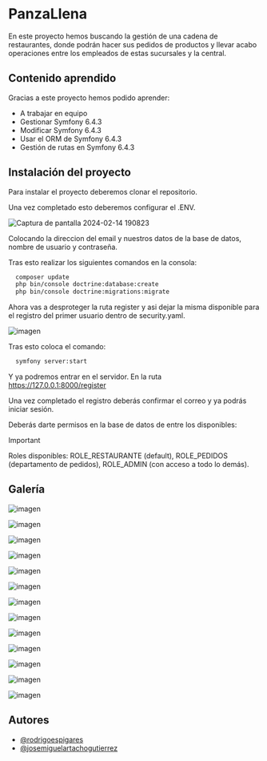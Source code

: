 
# PanzaLlena

En este proyecto hemos buscando la gestión de una cadena de restaurantes, donde podrán hacer sus pedidos de productos y llevar acabo operaciones entre los empleados de estas sucursales y la central.




## Contenido aprendido
Gracias a este proyecto hemos podido aprender:

- A trabajar en equipo
- Gestionar Symfony 6.4.3
- Modificar Symfony 6.4.3
- Usar el ORM de Symfony 6.4.3
- Gestión de rutas en Symfony 6.4.3



## Instalación del proyecto

Para instalar el proyecto deberemos clonar el repositorio.

Una vez completado esto deberemos configurar el .ENV.

![Captura de pantalla 2024-02-14 190823](https://github.com/rodrigoespigares/restauranteSF/assets/94736646/b4cbbbf7-98e3-435c-a4d9-bb20564fbf80)

Colocando la direccion del email y nuestros datos de la base de datos, nombre de usuario y contraseña.

Tras esto realizar los siguientes comandos en la consola:

```bash
  composer update
  php bin/console doctrine:database:create
  php bin/console doctrine:migrations:migrate
```

Ahora vas a desproteger la ruta register y asi dejar la misma disponible para el registro del primer usuario dentro de security.yaml.

![imagen](https://github.com/rodrigoespigares/restauranteSF/assets/94736646/2631fe69-0efc-4a0f-896e-7701848e9100)

Tras esto coloca el comando:

```bash
  symfony server:start
```
Y ya podremos entrar en el servidor. En la ruta https://127.0.0.1:8000/register

Una vez completado el registro deberás confirmar el correo y ya podrás iniciar sesión.

Deberás darte permisos en la base de datos de entre los disponibles:

>[!IMPORTANT]
> Roles disponibles: ROLE_RESTAURANTE (default), ROLE_PEDIDOS (departamento de pedidos), ROLE_ADMIN (con acceso a todo lo demás).


## Galería

![imagen](https://github.com/rodrigoespigares/restauranteSF/assets/94736646/b9f5de92-5d63-4078-b3ea-16b63a1cac1b)

![imagen](https://github.com/rodrigoespigares/restauranteSF/assets/94736646/a2a9d668-8184-4072-abfe-f408a490efec)

![imagen](https://github.com/rodrigoespigares/restauranteSF/assets/94736646/d29fd2a0-b8f7-49f9-8b02-5d26925014a9)

![imagen](https://github.com/rodrigoespigares/restauranteSF/assets/94736646/9dad0de8-1a6e-475e-9197-2b983a6c4098)

![imagen](https://github.com/rodrigoespigares/restauranteSF/assets/94736646/20c25cd3-9c3b-4f45-9686-86f19da90cc6)

![imagen](https://github.com/rodrigoespigares/restauranteSF/assets/94736646/7743637b-9a43-47e4-a75d-4ce7d3da6b95)

![imagen](https://github.com/rodrigoespigares/restauranteSF/assets/94736646/aea5eac2-a1bd-4b77-9bf8-1db98cb9d454)

![imagen](https://github.com/rodrigoespigares/restauranteSF/assets/94736646/da068a49-0922-43ea-b18c-126c6ed57762)

![imagen](https://github.com/rodrigoespigares/restauranteSF/assets/94736646/86ce961b-cec5-4b10-b7ec-42911612c813)

![imagen](https://github.com/rodrigoespigares/restauranteSF/assets/94736646/a62e4c95-152b-4258-ab0c-85a4046a944d)

![imagen](https://github.com/rodrigoespigares/restauranteSF/assets/94736646/305c5bbd-8fe7-482b-be31-cc831fd73002)

![imagen](https://github.com/rodrigoespigares/restauranteSF/assets/94736646/b8162782-30f9-4ec6-be6f-0cad313acf8c)

![imagen](https://github.com/rodrigoespigares/restauranteSF/assets/94736646/dea148bb-b794-48e2-836c-deaba378b884)


## Autores

- [@rodrigoespigares](https://www.github.com/rodrigoespigares)
- [@josemiguelartachogutierrez](https://github.com/JoseMiguelArtachoGutierrez)
